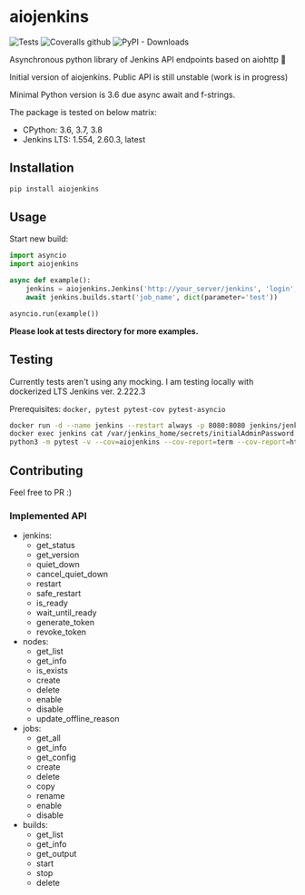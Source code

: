 # aiojenkins

![Tests](https://github.com/pbelskiy/aiojenkins/workflows/Tests/badge.svg)
![Coveralls github](https://img.shields.io/coveralls/github/pbelskiy/aiojenkins?label=Coverage)
![PyPI - Downloads](https://img.shields.io/pypi/dm/aiojenkins?color=1&label=Downloads)

Asynchronous python library of Jenkins API endpoints based on aiohttp 🥳

Initial version of aiojenkins. Public API is still unstable (work is in progress)

Minimal Python version is 3.6 due async await and f-strings.

The package is tested on below matrix:
- CPython: 3.6, 3.7, 3.8
- Jenkins LTS: 1.554, 2.60.3, latest

## Installation

```sh
pip install aiojenkins
```

## Usage

Start new build:
```python
import asyncio
import aiojenkins

async def example():
    jenkins = aiojenkins.Jenkins('http://your_server/jenkins', 'login', 'password')
    await jenkins.builds.start('job_name', dict(parameter='test'))

asyncio.run(example())
```

__Please look at tests directory for more examples.__

## Testing

Currently tests aren't using any mocking.
I am testing locally with dockerized LTS Jenkins ver. 2.222.3

Prerequisites: `docker, pytest pytest-cov pytest-asyncio`

```sh
docker run -d --name jenkins --restart always -p 8080:8080 jenkins/jenkins:lts
docker exec jenkins cat /var/jenkins_home/secrets/initialAdminPassword
python3 -m pytest -v --cov=aiojenkins --cov-report=term --cov-report=html
```

## Contributing

Feel free to PR :)


### Implemented API

- jenkins:
  - get_status
  - get_version
  - quiet_down
  - cancel_quiet_down
  - restart
  - safe_restart
  - is_ready
  - wait_until_ready
  - generate_token
  - revoke_token
- nodes:
  - get_list
  - get_info
  - is_exists
  - create
  - delete
  - enable
  - disable
  - update_offline_reason
- jobs:
  - get_all
  - get_info
  - get_config
  - create
  - delete
  - copy
  - rename
  - enable
  - disable
- builds:
  - get_list
  - get_info
  - get_output
  - start
  - stop
  - delete
